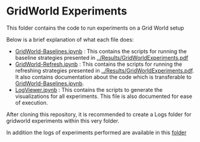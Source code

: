 # GridWorld Experiments
This folder contains the code to run experiments on a Grid World setup

Below is a brief explanation of what each file does:
* [GridWorld-Baselines.ipynb](GridWorld-Baselines.ipynb) : This contains the scripts for running the baseline strategies presented in [../Results/GridWorldExperiments.pdf](../Results/GridWorldExperiments.pdf)
* [GridWorld-Refresh.ipynb](GridWorld-Refresh.ipynb) : This contains the scripts for running the refreshing strategies presented in [../Results/GridWorldExperiments.pdf](../Results/GridWorldExperiments.pdf). It also contains documentation about the code which is transferable to [GridWorld-Baselines.ipynb](GridWorld-Baselines.ipynb).
* [LogViewer.ipynb](LogViewer.ipynb) : This contains the scripts to generate the visualizations for all experiments. This file is also documented for ease of execution.

After cloning this repository, it is recommended to create a Logs folder for gridworld experiments within this very folder.

In addition the logs of experiments performed are available in this [folder](https://drive.google.com/drive/folders/1N8T9WM5JdxE9D-l5UZZw6_KLUDHO5Dr1?usp=sharing)

